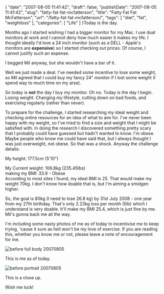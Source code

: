 {
    "date": "2007-08-05 11:41:42",
    "draft": false,
    "publishDate": "2007-08-05 11:41:42",
    "slug": "fatty-fat-fat-mcfatterson",
    "title": "Fatty Fat Fat McFatterson",
    "url": "\/fatty-fat-fat-mcfatterson\/",
    "tags": [
        "diet",
        "fat",
        "weightloss"
    ],
    "categories": [
        "Life"
    ]
}Today is the day.

Months ago I started wishing I had a bigger monitor for my Mac. I use
dual monitors at work and I cannot deny how much easier it makes my
life. I thought ideally I'd love a 24 inch monitor (such as a DELL -
Apple's monitors are **expensive**) so I started checking out prices. Of
course, I cannot justify such an expense.

I begged Mil anyway, but she wouldn't have a bar of it.

Well we just made a deal. I've needed some incentive to lose some
weight, so Mil agreed that I could buy my fancy 24" monitor if I lost
some weight (I spend way to much time on my arse).

So today is **not** the day I buy my monitor. Oh no. Today is the day I
begin. Losing weight. Changing my lifestyle, cutting down on bad foods,
and exercising regularly (rather than never).

To prepare for the challenge, I started researching my ideal weight and
checking online resources for an idea of what to aim for. I've never
been happy with my weight, so I've tried to find a size and weight that
I might be satisfied with. In doing the research I discovered something
pretty scary that I probably could have guessed but hadn't wanted to
know. I'm obese. Maybe people who know me could have said that, but I
always thought I was just overweight, not obese. So that was a shock.
Anyway the challenge details:

My height: 177.5cm (5'10")

My Current weight: 106.8kg (235.45lbs)\
making my BMI: 33.9 - Obese\
According to most sites I found, my ideal BMI is 25. That would make my
weight 70kg. I don't know how doable that is, but I'm aiming a smidgen
higher.

So, the goal is 80kg (I need to lose 26.8 kg) by 31st July 2008 - one
year from my 27th birthday. That's only 2.23kg loss per month (5lb)
which I understand is very doable. It'll make my BMI 25.4, which is just
fine by me. Mil's gonna back me all the way.

I'm including some nasty photos of me as of today to incentivise me to
keep trying, 'cause it sure as hell won't be my love of exercise. If you
are reading this, whether you know me or not, please leave a note of
encouragement for me.

![before full body
20070805](//farm2.static.flickr.com/1319/1016827100_3229f097d1.jpg)

This is me as of today.

![before portrait
20070805](//farm2.static.flickr.com/1072/1016832194_62506bb292.jpg)

This is a close up.

Wish me luck!